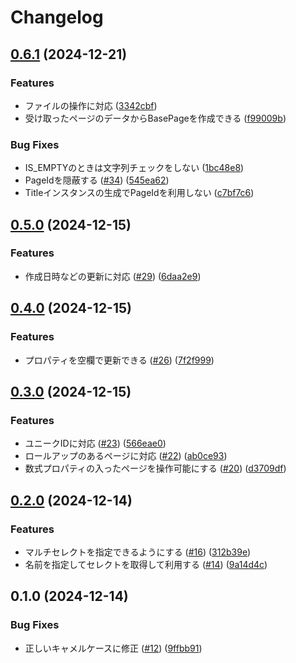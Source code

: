 # Changelog

## [0.6.1](https://github.com/koboriakira/python-lotion/compare/v0.6.0...v0.6.1) (2024-12-21)


### Features

* ファイルの操作に対応 ([3342cbf](https://github.com/koboriakira/python-lotion/commit/3342cbf15e3e9f682efab4dfdb7989c4a5a3a57d))
* 受け取ったページのデータからBasePageを作成できる ([f99009b](https://github.com/koboriakira/python-lotion/commit/f99009b0ccf97754fa3e7ac24b0978330c70002a))


### Bug Fixes

* IS_EMPTYのときは文字列チェックをしない ([1bc48e8](https://github.com/koboriakira/python-lotion/commit/1bc48e8830abeb286d1a4290733cc0c547d65f56))
* PageIdを隠蔽する ([#34](https://github.com/koboriakira/python-lotion/issues/34)) ([545ea62](https://github.com/koboriakira/python-lotion/commit/545ea624605c5ef42a3c15b83876c234211c788b))
* Titleインスタンスの生成でPageIdを利用しない ([c7bf7c6](https://github.com/koboriakira/python-lotion/commit/c7bf7c67f21c7246c57b0426787904f638d99be9))

## [0.5.0](https://github.com/koboriakira/lotion/compare/v0.4.0...v0.5.0) (2024-12-15)


### Features

* 作成日時などの更新に対応 ([#29](https://github.com/koboriakira/lotion/issues/29)) ([6daa2e9](https://github.com/koboriakira/lotion/commit/6daa2e97d134a807c69f24b30293e72c5a4b64ce))

## [0.4.0](https://github.com/koboriakira/lotion/compare/v0.3.0...v0.4.0) (2024-12-15)


### Features

* プロパティを空欄で更新できる ([#26](https://github.com/koboriakira/lotion/issues/26)) ([7f2f999](https://github.com/koboriakira/lotion/commit/7f2f9993a1ad4648ddeb102d3923963a1e3d0d8f))

## [0.3.0](https://github.com/koboriakira/lotion/compare/v0.2.0...v0.3.0) (2024-12-15)


### Features

* ユニークIDに対応 ([#23](https://github.com/koboriakira/lotion/issues/23)) ([566eae0](https://github.com/koboriakira/lotion/commit/566eae0461a9bde6542c9dbc6cdbf7a71dd58e74))
* ロールアップのあるページに対応 ([#22](https://github.com/koboriakira/lotion/issues/22)) ([ab0ce93](https://github.com/koboriakira/lotion/commit/ab0ce93422eb2d1a8cbc81a10ad333a9fd897ec3))
* 数式プロパティの入ったページを操作可能にする ([#20](https://github.com/koboriakira/lotion/issues/20)) ([d3709df](https://github.com/koboriakira/lotion/commit/d3709dfabc2bb6c1e085e8c6fb38390b78793ba4))

## [0.2.0](https://github.com/koboriakira/lotion/compare/v0.1.0...v0.2.0) (2024-12-14)


### Features

* マルチセレクトを指定できるようにする ([#16](https://github.com/koboriakira/lotion/issues/16)) ([312b39e](https://github.com/koboriakira/lotion/commit/312b39ee18730bb4a5e510f483c940316f8e09b2))
* 名前を指定してセレクトを取得して利用する ([#14](https://github.com/koboriakira/lotion/issues/14)) ([9a14d4c](https://github.com/koboriakira/lotion/commit/9a14d4cb1ff1135085e44df45b734af230ab80a8))

## 0.1.0 (2024-12-14)


### Bug Fixes

* 正しいキャメルケースに修正 ([#12](https://github.com/koboriakira/lotion/issues/12)) ([9ffbb91](https://github.com/koboriakira/lotion/commit/9ffbb91cfc0c22bdcecf607e5055b052b53e0e61))

